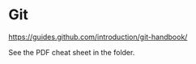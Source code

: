 # Git

https://guides.github.com/introduction/git-handbook/

See the PDF cheat sheet in the folder.
